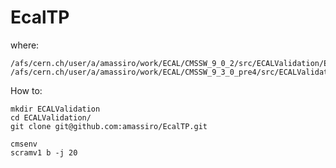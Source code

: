 # EcalTP

where:

    /afs/cern.ch/user/a/amassiro/work/ECAL/CMSSW_9_0_2/src/ECALValidation/EcalTP
    /afs/cern.ch/user/a/amassiro/work/ECAL/CMSSW_9_3_0_pre4/src/ECALValidation/EcalTP
    
How to:

    mkdir ECALValidation
    cd ECALValidation/
    git clone git@github.com:amassiro/EcalTP.git
    
    cmsenv
    scramv1 b -j 20


